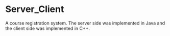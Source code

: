 # Server_Client
A course registration system. The server side was implemented in Java and the client side was implemented in C++.
